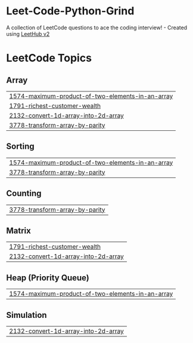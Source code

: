 # Leet-Code-Python-Grind
A collection of LeetCode questions to ace the coding interview! - Created using [LeetHub v2](https://github.com/arunbhardwaj/LeetHub-2.0)

<!---LeetCode Topics Start-->
# LeetCode Topics
## Array
|  |
| ------- |
| [1574-maximum-product-of-two-elements-in-an-array](https://github.com/AnishNehete/Leet-Code-Python-Grind/tree/master/1574-maximum-product-of-two-elements-in-an-array) |
| [1791-richest-customer-wealth](https://github.com/AnishNehete/Leet-Code-Python-Grind/tree/master/1791-richest-customer-wealth) |
| [2132-convert-1d-array-into-2d-array](https://github.com/AnishNehete/Leet-Code-Python-Grind/tree/master/2132-convert-1d-array-into-2d-array) |
| [3778-transform-array-by-parity](https://github.com/AnishNehete/Leet-Code-Python-Grind/tree/master/3778-transform-array-by-parity) |
## Sorting
|  |
| ------- |
| [1574-maximum-product-of-two-elements-in-an-array](https://github.com/AnishNehete/Leet-Code-Python-Grind/tree/master/1574-maximum-product-of-two-elements-in-an-array) |
| [3778-transform-array-by-parity](https://github.com/AnishNehete/Leet-Code-Python-Grind/tree/master/3778-transform-array-by-parity) |
## Counting
|  |
| ------- |
| [3778-transform-array-by-parity](https://github.com/AnishNehete/Leet-Code-Python-Grind/tree/master/3778-transform-array-by-parity) |
## Matrix
|  |
| ------- |
| [1791-richest-customer-wealth](https://github.com/AnishNehete/Leet-Code-Python-Grind/tree/master/1791-richest-customer-wealth) |
| [2132-convert-1d-array-into-2d-array](https://github.com/AnishNehete/Leet-Code-Python-Grind/tree/master/2132-convert-1d-array-into-2d-array) |
## Heap (Priority Queue)
|  |
| ------- |
| [1574-maximum-product-of-two-elements-in-an-array](https://github.com/AnishNehete/Leet-Code-Python-Grind/tree/master/1574-maximum-product-of-two-elements-in-an-array) |
## Simulation
|  |
| ------- |
| [2132-convert-1d-array-into-2d-array](https://github.com/AnishNehete/Leet-Code-Python-Grind/tree/master/2132-convert-1d-array-into-2d-array) |
<!---LeetCode Topics End-->